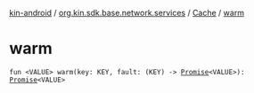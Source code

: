 [kin-android](../../index.md) / [org.kin.sdk.base.network.services](../index.md) / [Cache](index.md) / [warm](./warm.md)

# warm

`fun <VALUE> warm(key: KEY, fault: (KEY) -> `[`Promise`](../../org.kin.sdk.base.tools/-promise/index.md)`<VALUE>): `[`Promise`](../../org.kin.sdk.base.tools/-promise/index.md)`<VALUE>`
